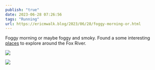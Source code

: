 ```yaml
---
publish: "true"
date: 2023-06-28 07:26:56
tags: "Running"
url: https://ericmwalk.blog/2023/06/28/foggy-morning-or.html
---
```


Foggy morning or maybe foggy and smoky.  Found a some interesting [places](https://strava.com/activities/9349627697) to explore around the Fox River.

![](https://ericmwalk.blog/uploads/2023/3f13ad179c.jpg)

![](https://ericmwalk.blog/uploads/2023/1043b58d7c.jpg)